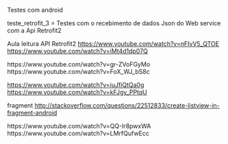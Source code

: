 Testes com android

teste_retrofit_3 = Testes com o recebimento de dados Json do Web service com a Api Retrofit2

 Aula leitura API Retrofit2 
 https://www.youtube.com/watch?v=nFIvV5_QTOE
 https://www.youtube.com/watch?v=iMt4d1dp07Q
 
 
 <ListView personalizada>
 https://www.youtube.com/watch?v=gr-ZVoFGyMo
 https://www.youtube.com/watch?v=FoX_WJ_bS8c
 
 https://www.youtube.com/watch?v=iuJfiQtQa0g
 https://www.youtube.com/watch?v=kFJgy_PPtqU
 
 fragment
 http://stackoverflow.com/questions/22512833/create-listview-in-fragment-android
  
 
 <SQLite banco de dados>
 https://www.youtube.com/watch?v=QQ-Ir8pwxWA
 https://www.youtube.com/watch?v=LMrfQufwEcc